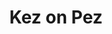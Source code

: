 ---
layout: instagram
title:  "Kez on Pez"
media:
  - url: "instagram/300789239_136052402459832_265925838543962657_n_17984751565562995.jpg"
    alt: ""
    tagged:
      - handle: "kerryahayward"
        x: 9
        y: 94
type: "post"
seo:
  hidden: true
location: Dolomites
postdate: 2022-07-27
---